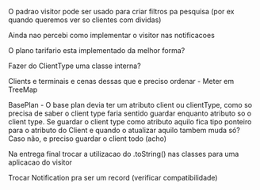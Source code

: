 O padrao visitor pode ser usado para criar filtros pa pesquisa (por ex quando queremos ver so clientes com dividas)

Ainda nao percebi como implementar o visitor nas notificacoes

O plano tarifario esta implementado da melhor forma?

Fazer do ClientType uma classe interna?

Clients e terminais e cenas dessas que e preciso ordenar - Meter em TreeMap

BasePlan - O base plan devia ter um atributo client ou clientType, como so precisa de saber o client
type faria sentido guardar enquanto atributo so o client type. Se guardar o client type como atributo aquilo
fica tipo ponteiro para o atributo do Client e quando o atualizar aquilo tambem muda só? Caso não, e preciso guardar
o client todo (acho)

Na entrega final trocar a utilizacao do .toString() nas classes para uma aplicacao do visitor

Trocar Notification pra ser um record (verificar compatibilidade)
